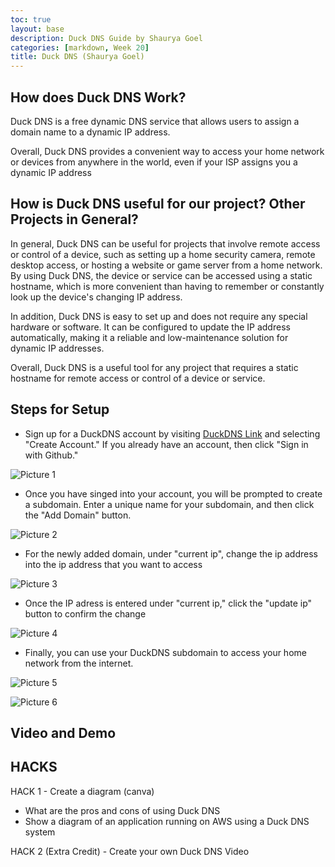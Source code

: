 ```yaml
---
toc: true
layout: base
description: Duck DNS Guide by Shaurya Goel
categories: [markdown, Week 20]
title: Duck DNS (Shaurya Goel)
---
```


## How does Duck DNS Work?

Duck DNS is a free dynamic DNS service that allows users to assign a domain name to a dynamic IP address. 

Overall, Duck DNS provides a convenient way to access your home network or devices from anywhere in the world, even if your ISP assigns you a dynamic IP address

## How is Duck DNS useful for our project? Other Projects in General?

In general, Duck DNS can be useful for projects that involve remote access or control of a device, such as setting up a home security camera, remote desktop access, or hosting a website or game server from a home network. By using Duck DNS, the device or service can be accessed using a static hostname, which is more convenient than having to remember or constantly look up the device's changing IP address.

In addition, Duck DNS is easy to set up and does not require any special hardware or software. It can be configured to update the IP address automatically, making it a reliable and low-maintenance solution for dynamic IP addresses.

Overall, Duck DNS is a useful tool for any project that requires a static hostname for remote access or control of a device or service.

## Steps for Setup

- Sign up for a DuckDNS account by visiting [DuckDNS Link](https://www.duckdns.org/) and selecting "Create Account." If you already have an account, then click "Sign in with Github."

![]({{site.baseurl}}/images/duckdnsinstruction1.png "Picture 1")

- Once you have singed into your account, you will be prompted to create a subdomain. Enter a unique name for your subdomain, and then click the "Add Domain" button.

![]({{site.baseurl}}/images/duckdnsinstruction2.png "Picture 2")

- For the newly added domain, under "current ip", change the ip address into the ip address that you want to access

![]({{site.baseurl}}/images/duckdnsinstruction3.png "Picture 3")

- Once the IP adress is entered under "current ip," click the "update ip"  button to confirm the change

![]({{site.baseurl}}/images/duckdnsinstruction4.png "Picture 4")

- Finally, you can use your DuckDNS subdomain to access your home network from the internet. 

![]({{site.baseurl}}/images/duckdnsinstruction5.png "Picture 5")

![]({{site.baseurl}}/images/duckdnsinstruction6.png "Picture 6")


## Video and Demo


## HACKS

HACK 1 - Create a diagram (canva)
- What are the pros and cons of using Duck DNS
- Show a diagram of an application running on AWS using a Duck DNS system

HACK 2 (Extra Credit) - Create your own Duck DNS Video







